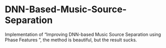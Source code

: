 # DNN-Based-Music-Source-Separation
Implementation of “Improving DNN-based Music Source Separation using Phase Features ”,  the method is beautiful, but the result sucks. 
